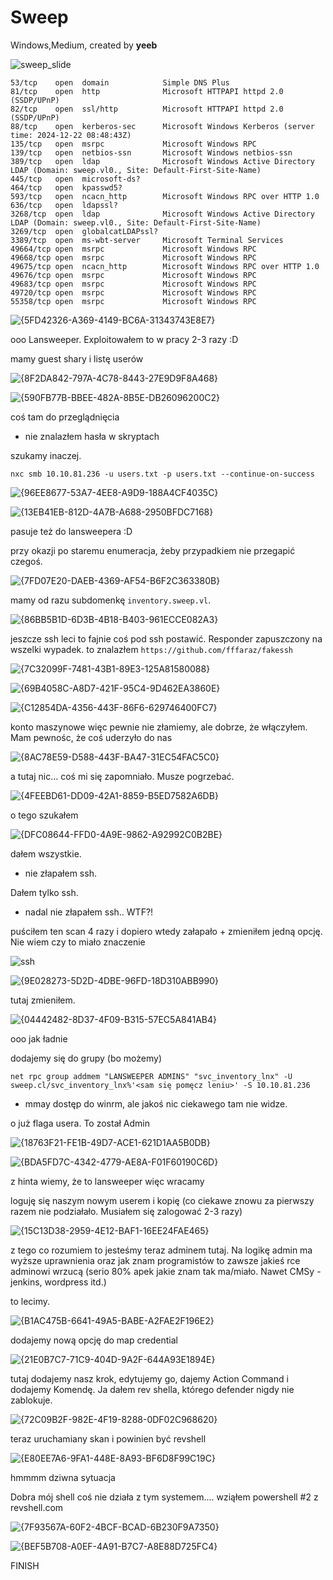# Sweep
Windows,Medium, created by **yeeb**

![sweep_slide](https://github.com/user-attachments/assets/e7d86432-a039-443f-b192-3a01d4e5182e)

```
53/tcp    open  domain            Simple DNS Plus
81/tcp    open  http              Microsoft HTTPAPI httpd 2.0 (SSDP/UPnP)
82/tcp    open  ssl/http          Microsoft HTTPAPI httpd 2.0 (SSDP/UPnP)
88/tcp    open  kerberos-sec      Microsoft Windows Kerberos (server time: 2024-12-22 08:48:43Z)
135/tcp   open  msrpc             Microsoft Windows RPC
139/tcp   open  netbios-ssn       Microsoft Windows netbios-ssn
389/tcp   open  ldap              Microsoft Windows Active Directory LDAP (Domain: sweep.vl0., Site: Default-First-Site-Name)
445/tcp   open  microsoft-ds?
464/tcp   open  kpasswd5?
593/tcp   open  ncacn_http        Microsoft Windows RPC over HTTP 1.0
636/tcp   open  ldapssl?
3268/tcp  open  ldap              Microsoft Windows Active Directory LDAP (Domain: sweep.vl0., Site: Default-First-Site-Name)
3269/tcp  open  globalcatLDAPssl?
3389/tcp  open  ms-wbt-server     Microsoft Terminal Services
49664/tcp open  msrpc             Microsoft Windows RPC
49668/tcp open  msrpc             Microsoft Windows RPC
49675/tcp open  ncacn_http        Microsoft Windows RPC over HTTP 1.0
49676/tcp open  msrpc             Microsoft Windows RPC
49683/tcp open  msrpc             Microsoft Windows RPC
49720/tcp open  msrpc             Microsoft Windows RPC
55358/tcp open  msrpc             Microsoft Windows RPC
```



![{5FD42326-A369-4149-BC6A-31343743E8E7}](https://github.com/user-attachments/assets/0f6da462-12e0-422b-b478-85e44a6ce9dc)

ooo Lansweeper. Exploitowałem to w pracy 2-3 razy :D

mamy guest shary i listę userów

![{8F2DA842-797A-4C78-8443-27E9D9F8A468}](https://github.com/user-attachments/assets/94995cab-49d6-4317-9d29-9eea92ced0f6)

![{590FB77B-BBEE-482A-8B5E-DB26096200C2}](https://github.com/user-attachments/assets/6907a284-53ba-4ecf-9d23-3c1a96e3f6ed)

coś tam do przeglądnięcia
- nie znalazłem hasła w skryptach

szukamy inaczej.
```
nxc smb 10.10.81.236 -u users.txt -p users.txt --continue-on-success
```

![{96EE8677-53A7-4EE8-A9D9-188A4CF4035C}](https://github.com/user-attachments/assets/8b4bfc13-3517-4b09-a76c-3a4af4a297ba)

![{13EB41EB-812D-4A7B-A688-2950BFDC7168}](https://github.com/user-attachments/assets/af31060d-851e-45be-b40d-4392101ef464)

pasuje też do lansweepera :D

przy okazji po staremu enumeracja, żeby przypadkiem nie przegapić czegoś.

![{7FD07E20-DAEB-4369-AF54-B6F2C363380B}](https://github.com/user-attachments/assets/9a06323c-00b2-447e-9bcf-e8a8f42384f7)


mamy od razu subdomenkę `inventory.sweep.vl`.

![{86BB5B1D-6D3B-4B18-B403-961ECCE082A3}](https://github.com/user-attachments/assets/b94e168e-e955-4f13-97c6-306e19148009)

jeszcze ssh leci to fajnie coś pod ssh postawić. Responder zapuszczony na wszelki wypadek.
to znalazłem `https://github.com/fffaraz/fakessh`

![{7C32099F-7481-43B1-89E3-125A81580088}](https://github.com/user-attachments/assets/610c3645-da88-4789-b2d1-13fdf3121bb5)

![{69B4058C-A8D7-421F-95C4-9D462EA3860E}](https://github.com/user-attachments/assets/9d30d7d0-e7df-4e9b-87ec-dd228ec92f3c)

![{C12854DA-4356-443F-86F6-629746400FC7}](https://github.com/user-attachments/assets/a4a38da0-0c28-4b95-bfcc-0c3b7e8ccb37)

konto maszynowe więc pewnie nie złamiemy, ale dobrze, że włączyłem. Mam pewnośc, że coś uderzyło do nas

![{8AC78E59-D588-443F-BA47-31EC54FAC5C0}](https://github.com/user-attachments/assets/34597e0f-eec2-47c5-b45f-dcbec9e16c46)

a tutaj nic... coś mi się zapomniało. Musze pogrzebać.

![{4FEEBD61-DD09-42A1-8859-B5ED7582A6DB}](https://github.com/user-attachments/assets/a7d6754a-90c9-4cbf-8f3f-21a2b246d56e)

o tego szukałem

![{DFC08644-FFD0-4A9E-9862-A92992C0B2BE}](https://github.com/user-attachments/assets/40e8509a-0a65-4756-8813-c183c4d2635b)

dałem wszystkie.
- nie złapałem ssh.

Dałem tylko ssh.
- nadal nie złapałem ssh.. WTF?!

puściłem ten scan 4 razy i dopiero wtedy załapało + zmieniłem jedną opcję. Nie wiem czy to miało znaczenie 

![ssh](https://github.com/user-attachments/assets/f7fc6d54-f1fc-480b-bec3-c8c82219d0f9)

![{9E028273-5D2D-4DBE-96FD-18D310ABB990}](https://github.com/user-attachments/assets/08857580-f39d-498a-a461-07ab7d89dbb4)

tutaj zmieniłem.

![{04442482-8D37-4F09-B315-57EC5A841AB4}](https://github.com/user-attachments/assets/b84f0aa0-0213-4181-9c18-fa5723f81f02)

ooo jak ładnie

dodajemy się do grupy (bo możemy)
```
net rpc group addmem "LANSWEEPER ADMINS" "svc_inventory_lnx" -U sweep.cl/svc_inventory_lnx%'<sam się pomęcz leniu>' -S 10.10.81.236
```
- mmay dostęp do winrm, ale jakoś nic ciekawego tam nie widze.

o już flaga usera. To został Admin

![{18763F21-FE1B-49D7-ACE1-621D1AA5B0DB}](https://github.com/user-attachments/assets/92126175-9813-40dd-9bf5-96af784a1331)

![{BDA5FD7C-4342-4779-AE8A-F01F60190C6D}](https://github.com/user-attachments/assets/2e7c1fa3-c978-4f6d-ac32-69f1f2b087a4)

z hinta wiemy, że to lansweeper więc wracamy

loguję się naszym nowym userem i kopię (co ciekawe znowu za pierwszy razem nie podziałało. Musiałem się zalogować 2-3 razy)

![{15C13D38-2959-4E12-BAF1-16EE24FAE465}](https://github.com/user-attachments/assets/767b0bcc-9f85-4537-abde-cc063293648f)

z tego co rozumiem to jesteśmy teraz adminem tutaj. Na logikę admin ma wyższe uprawnienia oraz jak znam programistów to zawsze jakieś rce adminowi wrzucą (serio 80% apek jakie znam tak ma/miało. Nawet CMSy - jenkins, wordpress itd.)

to lecimy.

![{B1AC475B-6641-49A5-BABE-A2FAE2F196E2}](https://github.com/user-attachments/assets/6f8eb205-5623-4bb0-85bf-de5273c7d95a)

dodajemy nową opcję do map credential

![{21E0B7C7-71C9-404D-9A2F-644A93E1894E}](https://github.com/user-attachments/assets/b1acd277-92bd-4e34-9c6c-21f4996dcff7)

tutaj dodajemy nasz krok, edytujemy go, dajemy Action Command i dodajemy Komendę. Ja dałem rev shella, którego defender nigdy nie zablokuje.

![{72C09B2F-982E-4F19-8288-0DF02C968620}](https://github.com/user-attachments/assets/61fe496f-237c-4a3a-adb4-da1f2ec119aa)

teraz uruchamiany skan i powinien być revshell

![{E80EE7A6-9FA1-448E-8A93-BF6D8F99C19C}](https://github.com/user-attachments/assets/8e094812-c3ab-4292-a6e2-0d9185ee6c76)

hmmmm dziwna sytuacja

Dobra mój shell coś nie działa z tym systemem....
wziąłem powershell #2 z revshell.com

![{7F93567A-60F2-4BCF-BCAD-6B230F9A7350}](https://github.com/user-attachments/assets/145d3ea4-4961-4465-a65c-9538ab43cc52)

![{BEF5B708-A0EF-4A91-B7C7-A8E88D725FC4}](https://github.com/user-attachments/assets/1adbecac-26ee-4d90-a558-3e941a8d0bf5)


FINISH
